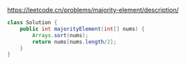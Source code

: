 https://leetcode.cn/problems/majority-element/description/

```java
class Solution {
    public int majorityElement(int[] nums) {
        Arrays.sort(nums);
        return nums[nums.length/2];
    }
}
